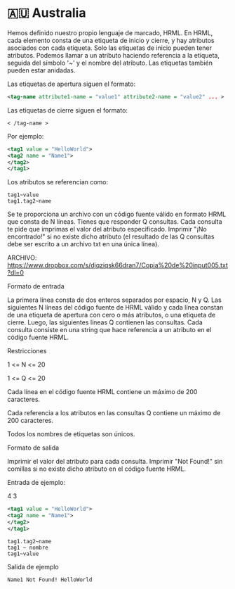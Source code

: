 # 🇦🇺 Australia

Hemos definido nuestro propio lenguaje de marcado, HRML. En HRML, cada elemento consta de una etiqueta de inicio y cierre, y hay atributos asociados con cada etiqueta. Solo las etiquetas de inicio pueden tener atributos. Podemos llamar a un atributo haciendo referencia a la etiqueta, seguida del símbolo '~' y el nombre del atributo. Las etiquetas también pueden estar anidadas.

Las etiquetas de apertura siguen el formato:
```xml
<tag-name attribute1-name = "value1" attribute2-name = "value2" ... >
```

Las etiquetas	 de cierre siguen el formato:
```
< /tag-name >
```

Por ejemplo:

```xml
<tag1 value = "HelloWorld">
<tag2 name = "Name1">
</tag2>
</tag1>
```

Los atributos se referencian como:

```
tag1~value  
tag1.tag2~name
```
 
Se te proporciona un archivo con un código fuente válido en formato HRML que consta de N líneas. Tienes que responder Q consultas. Cada consulta te pide que imprimas el valor del atributo especificado. Imprimir "¡No encontrado!" si no existe dicho atributo (el resultado de las Q consultas debe ser escrito a un archivo txt en una única línea).
 
ARCHIVO: https://www.dropbox.com/s/djqziqsk66dran7/Copia%20de%20input005.txt?dl=0

Formato de entrada

La primera línea consta de dos enteros separados por espacio, N y Q. Las siguientes N líneas del código fuente de HRML válido y cada línea constan de una etiqueta de apertura con cero o más atributos, o una etiqueta de cierre. Luego, las siguientes líneas Q contienen las consultas. Cada consulta consiste en una string que hace referencia a un atributo en el código fuente HRML.
 
Restricciones

1 <= N <= 20

1 <= Q <= 20

Cada línea en el código fuente HRML contiene un máximo de 200 caracteres.

Cada referencia a los atributos en las consultas Q contiene un máximo de 200 caracteres.

Todos los nombres de etiquetas son únicos.
 
Formato de salida

Imprimir el valor del atributo para cada consulta. Imprimir "Not Found!" sin comillas si no existe dicho atributo en el código fuente HRML.
 
Entrada de ejemplo:

4 3

```xml
<tag1 value = "HelloWorld">
<tag2 name = "Name1">
</tag2>
</tag1>
```

```
tag1.tag2~name
tag1 ~ nombre
tag1~value
```

Salida de ejemplo 

```
Name1 Not Found! HelloWorld
```
